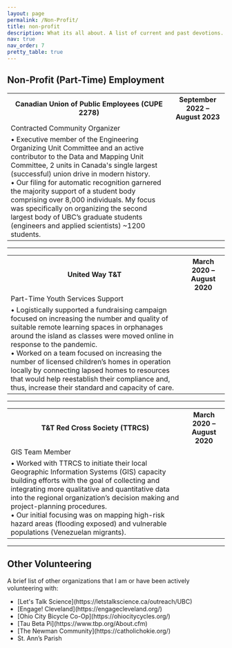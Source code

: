 ```yaml
---
layout: page
permalink: /Non-Profit/
title: non-profit
description: What its all about. A list of current and past devotions. 
nav: true
nav_order: 7
pretty_table: true
---
```


## Non-Profit (Part-Time) Employment 
<table class="table table-dark">
<tr>
    <th> Canadian Union of Public Employees (CUPE 2278) </th>
    <th> September 2022 – August 2023 </th>
</tr>
<tr>
    <td> Contracted Community Organizer </td>
    <td>  </td>
</tr>
<tr>
    <td> 
    • Executive member of the Engineering Organizing Unit Committee and an active contributor to the Data and Mapping Unit Committee, 2 units in Canada's single largest (successful) union drive in modern history. <br>
    • Our filing for automatic recognition garnered the majority support of a student body comprising over 8,000 individuals. My focus was specifically on organizing the second largest body of UBC’s graduate students (engineers and applied scientists) ~1200 students. <br>
    </td>
    <td>  </td>
</tr>
</table> 

---

<table class="table table-dark table-bordered">
<tr>
    <th> United Way T&T	 </th>
    <th> March 2020 – August 2020 </th>
</tr>
<tr>
    <td> Part-Time Youth Services Support </td>
    <td>  </td>
</tr>
<tr>
    <td> 
    • Logistically supported a fundraising campaign focused on increasing the number and quality of suitable remote learning spaces in orphanages around the island as classes were moved online in response to the pandemic.  <br>
    • Worked on a team focused on increasing the number of licensed children’s homes in operation locally by connecting lapsed homes to resources that would help reestablish their compliance and, thus, increase their standard and capacity of care.  <br>
    </td>
    <td>  </td>
</tr>
</table> 

---

<table class="table table-dark table-bordered">
<tr>
    <th> T&T Red Cross Society (TTRCS) </th>
    <th> March 2020 – August 2020 </th>
</tr>
<tr>
    <td> GIS Team Member </td>
    <td>  </td>
</tr>
<tr>
    <td> 
    • Worked with TTRCS to initiate their local Geographic Information Systems (GIS) capacity building efforts with the goal of collecting and integrating more qualitative and quantitative data into the regional organization’s decision making and project-planning procedures. <br>
    • Our initial focusing was on mapping high-risk hazard areas (flooding exposed) and vulnerable populations (Venezuelan migrants). <br>
    </td>
    <td>  </td>
</tr>
</table> 

---

## Other Volunteering

A brief list of other organizations that I am or have been actively volunteering with:

<ul>
    <li> [Let's Talk Science](https://letstalkscience.ca/outreach/UBC) </li>
    <li> [Engage! Cleveland](https://engagecleveland.org/) </li>
    <li> [Ohio City Bicycle Co-Op](https://ohiocitycycles.org/) </li>
    <li> [Tau Beta Pi](https://www.tbp.org/About.cfm) </li>
    <li> [The Newman Community](https://catholichokie.org/)  </li>
    <li> St. Ann’s Parish  </li>
</ul>